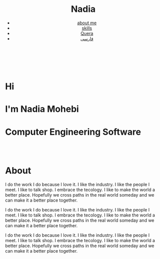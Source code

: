 <html lang="en">

<head>
    <meta charset="utf-8">
    <meta name="viewport" content="width=device-width, initial-scale=1.0">
    <meta http-equiv="X-UA-compatible" content="ie=edge">
    <link rel="stylesheet" href="css/animate.css">
    <link rel="stylesheet" href="css/style.css">
    <title>nadia mohebbi</title>
</head>

<body>
    <div class="container navbar">
        <header>
            <div class="lgo">
                <h1>Nadia</h1>
            </div>
            <nav>
                <ul>
                    <li>
                        <a href="about">about me</a>
                    </li>
                    <li>
                        <a href="skills">skills</a>
                    </li>
                    <li>
                        <a href="https://quera.ir/profile/nadiamohebbi77">Quera</a>
                    </li>
                    <li>
                        <a href="https://nadiam77.github.io/mohebbi.github.io/index-fa.md">فارسی</a>  
                    </li>
                </ul>
            </nav>
        </header>
    </div>
    <br>
    <br>
    <div class="container main-info-section">
        <div class="text">
                <h1>Hi</h1>
                <h1>I'm Nadia Mohebi</h1>
                <h1>Computer Engineering Software</h1>
        </div>
    </div>
    <br>
    <br>
    <div class="container about" id="about">
        <h1>About</h1>
        <div class="about-me-info">
            <p>I do the work I do because I love it. I like the industry. I like the people I meet. I like to talk shop. I embrace the tecology. I like to make the world a better place. Hopefully we cross paths in the real world someday and we can make it
                a better place together.</p>
            <p>I do the work I do because I love it. I like the industry. I like the people I meet. I like to talk shop. I embrace the tecology. I like to make the world a better place. Hopefully we cross paths in the real world someday and we can make it
                a better place together.</p>
            <p>I do the work I do because I love it. I like the industry. I like the people I meet. I like to talk shop. I embrace the tecology. I like to make the world a better place. Hopefully we cross paths in the real world someday and we can make it
                a better place together.</p>
